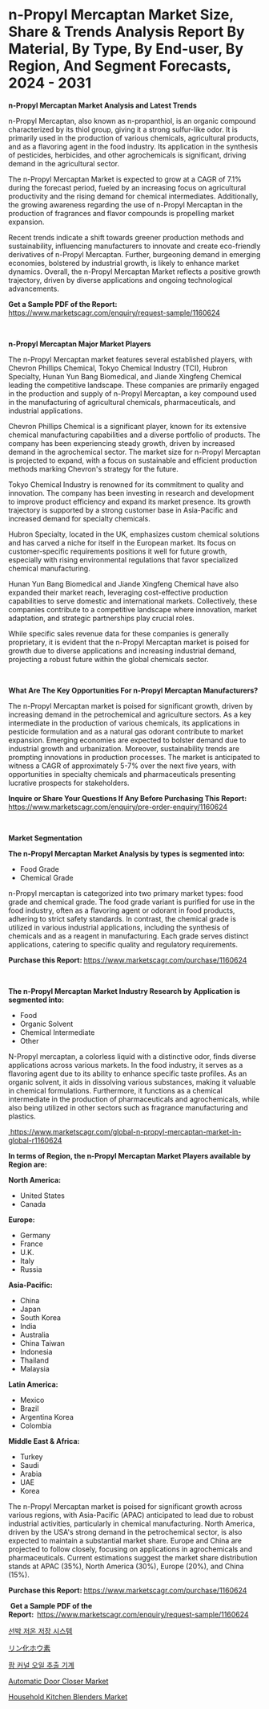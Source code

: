 <p><h1>n-Propyl Mercaptan Market Size, Share & Trends Analysis Report By Material, By Type, By End-user, By Region, And Segment Forecasts, 2024 - 2031</h1></p><p><strong>n-Propyl Mercaptan Market Analysis and Latest Trends</strong></p>
<p><p>n-Propyl Mercaptan, also known as n-propanthiol, is an organic compound characterized by its thiol group, giving it a strong sulfur-like odor. It is primarily used in the production of various chemicals, agricultural products, and as a flavoring agent in the food industry. Its application in the synthesis of pesticides, herbicides, and other agrochemicals is significant, driving demand in the agricultural sector. </p><p>The n-Propyl Mercaptan Market is expected to grow at a CAGR of 7.1% during the forecast period, fueled by an increasing focus on agricultural productivity and the rising demand for chemical intermediates. Additionally, the growing awareness regarding the use of n-Propyl Mercaptan in the production of fragrances and flavor compounds is propelling market expansion. </p><p>Recent trends indicate a shift towards greener production methods and sustainability, influencing manufacturers to innovate and create eco-friendly derivatives of n-Propyl Mercaptan. Further, burgeoning demand in emerging economies, bolstered by industrial growth, is likely to enhance market dynamics. Overall, the n-Propyl Mercaptan Market reflects a positive growth trajectory, driven by diverse applications and ongoing technological advancements.</p></p>
<p><strong>Get a Sample PDF of the Report:&nbsp;</strong> <a href="https://www.marketscagr.com/enquiry/request-sample/1160624">https://www.marketscagr.com/enquiry/request-sample/1160624</a></p>
<p>&nbsp;</p>
<p><strong>n-Propyl Mercaptan Major Market Players</strong></p>
<p><p>The n-Propyl Mercaptan market features several established players, with Chevron Phillips Chemical, Tokyo Chemical Industry (TCI), Hubron Specialty, Hunan Yun Bang Biomedical, and Jiande Xingfeng Chemical leading the competitive landscape. These companies are primarily engaged in the production and supply of n-Propyl Mercaptan, a key compound used in the manufacturing of agricultural chemicals, pharmaceuticals, and industrial applications.</p><p>Chevron Phillips Chemical is a significant player, known for its extensive chemical manufacturing capabilities and a diverse portfolio of products. The company has been experiencing steady growth, driven by increased demand in the agrochemical sector. The market size for n-Propyl Mercaptan is projected to expand, with a focus on sustainable and efficient production methods marking Chevron's strategy for the future.</p><p>Tokyo Chemical Industry is renowned for its commitment to quality and innovation. The company has been investing in research and development to improve product efficiency and expand its market presence. Its growth trajectory is supported by a strong customer base in Asia-Pacific and increased demand for specialty chemicals.</p><p>Hubron Specialty, located in the UK, emphasizes custom chemical solutions and has carved a niche for itself in the European market. Its focus on customer-specific requirements positions it well for future growth, especially with rising environmental regulations that favor specialized chemical manufacturing.</p><p>Hunan Yun Bang Biomedical and Jiande Xingfeng Chemical have also expanded their market reach, leveraging cost-effective production capabilities to serve domestic and international markets. Collectively, these companies contribute to a competitive landscape where innovation, market adaptation, and strategic partnerships play crucial roles.</p><p>While specific sales revenue data for these companies is generally proprietary, it is evident that the n-Propyl Mercaptan market is poised for growth due to diverse applications and increasing industrial demand, projecting a robust future within the global chemicals sector.</p></p>
<p>&nbsp;</p>
<p><strong>What Are The Key Opportunities For n-Propyl Mercaptan Manufacturers?</strong></p>
<p><p>The n-Propyl Mercaptan market is poised for significant growth, driven by increasing demand in the petrochemical and agriculture sectors. As a key intermediate in the production of various chemicals, its applications in pesticide formulation and as a natural gas odorant contribute to market expansion. Emerging economies are expected to bolster demand due to industrial growth and urbanization. Moreover, sustainability trends are prompting innovations in production processes. The market is anticipated to witness a CAGR of approximately 5-7% over the next five years, with opportunities in specialty chemicals and pharmaceuticals presenting lucrative prospects for stakeholders.</p></p>
<p><strong>Inquire or Share Your Questions If Any Before Purchasing This Report:</strong> <a href="https://www.marketscagr.com/enquiry/pre-order-enquiry/1160624">https://www.marketscagr.com/enquiry/pre-order-enquiry/1160624</a></p>
<p>&nbsp;</p>
<p><strong>Market Segmentation</strong></p>
<p><strong>The n-Propyl Mercaptan Market Analysis by types is segmented into:</strong></p>
<p><ul><li>Food Grade</li><li>Chemical Grade</li></ul></p>
<p><p>n-Propyl mercaptan is categorized into two primary market types: food grade and chemical grade. The food grade variant is purified for use in the food industry, often as a flavoring agent or odorant in food products, adhering to strict safety standards. In contrast, the chemical grade is utilized in various industrial applications, including the synthesis of chemicals and as a reagent in manufacturing. Each grade serves distinct applications, catering to specific quality and regulatory requirements.</p></p>
<p><strong>Purchase this Report:&nbsp;</strong><a href="https://www.marketscagr.com/purchase/1160624">https://www.marketscagr.com/purchase/1160624</a></p>
<p>&nbsp;</p>
<p><strong>The n-Propyl Mercaptan Market Industry Research by Application is segmented into:</strong></p>
<p><ul><li>Food</li><li>Organic Solvent</li><li>Chemical Intermediate</li><li>Other</li></ul></p>
<p><p>N-Propyl mercaptan, a colorless liquid with a distinctive odor, finds diverse applications across various markets. In the food industry, it serves as a flavoring agent due to its ability to enhance specific taste profiles. As an organic solvent, it aids in dissolving various substances, making it valuable in chemical formulations. Furthermore, it functions as a chemical intermediate in the production of pharmaceuticals and agrochemicals, while also being utilized in other sectors such as fragrance manufacturing and plastics.</p></p>
<p><a href="https://www.marketscagr.com/global-n-propyl-mercaptan-market-in-global-r1160624">&nbsp;https://www.marketscagr.com/global-n-propyl-mercaptan-market-in-global-r1160624</a></p>
<p><strong>In terms of Region, the n-Propyl Mercaptan Market Players available by Region are:</strong></p>
<p>
    <p> <strong> North America: </strong>
        <ul>
            <li>United States</li>
            <li>Canada</li>
        </ul>
        </p> 
    <p> <strong> Europe: </strong>
        <ul>
            <li>Germany</li>
            <li>France</li>
            <li>U.K.</li>
            <li>Italy</li>
            <li>Russia</li>
        </ul>
        </p> 
    <p> <strong> Asia-Pacific: </strong>
        <ul>
            <li>China</li>
            <li>Japan</li>
            <li>South Korea</li>
            <li>India</li>
            <li>Australia</li>
            <li>China Taiwan</li>
            <li>Indonesia</li>
            <li>Thailand</li>
            <li>Malaysia</li>
        </ul>
        </p> 
    <p> <strong> Latin America: </strong>
        <ul>
            <li>Mexico</li>
            <li>Brazil</li>
            <li>Argentina Korea</li>
            <li>Colombia</li>
        </ul>
        </p> 
    <p> <strong> Middle East & Africa: </strong>
        <ul>
            <li>Turkey</li>
            <li>Saudi</li>
            <li>Arabia</li>
            <li>UAE</li>
            <li>Korea</li>
        </ul>
    </p>
    </p>
<p><p>The n-Propyl Mercaptan market is poised for significant growth across various regions, with Asia-Pacific (APAC) anticipated to lead due to robust industrial activities, particularly in chemical manufacturing. North America, driven by the USA's strong demand in the petrochemical sector, is also expected to maintain a substantial market share. Europe and China are projected to follow closely, focusing on applications in agrochemicals and pharmaceuticals. Current estimations suggest the market share distribution stands at APAC (35%), North America (30%), Europe (20%), and China (15%).</p></p>
<p><strong>Purchase this Report: </strong><a href="https://www.marketscagr.com/purchase/1160624">https://www.marketscagr.com/purchase/1160624</a></p>
<p>&nbsp;<strong>Get a Sample PDF of the Report:&nbsp;&nbsp;</strong><a href="https://www.marketscagr.com/enquiry/request-sample/1160624">https://www.marketscagr.com/enquiry/request-sample/1160624</a></p>
<p><strong></strong></p>
<p><p><a href="https://medium.com/@trevorkruvalis5678/%EC%84%B8%EA%B3%84-ship-cold-storage-system-market-%EC%9D%80-2024%EC%97%90%EC%84%9C-2031%EB%A1%9C-%EC%97%B0%ED%8F%89%EA%B7%A0-%EC%A6%9D%EA%B0%80%EC%9C%A8%EC%9D%84-%EB%B3%B4%EC%9D%BC-%EA%B2%83%EC%9C%BC%EB%A1%9C-%EC%98%88%EC%83%81%EB%90%A9%EB%8B%88%EB%8B%A4-6e2fe9abb425">선박 저온 저장 시스템</a></p><p><a href="https://medium.com/@jasminebabez/boron-phosphide-market-%E3%81%AF-%E3%82%B3%E3%82%B9%E3%83%88%E7%AE%A1%E7%90%86%E3%81%A8%E5%8A%B9%E7%8E%87%E5%90%91%E4%B8%8A%E3%82%92%E5%84%AA%E5%85%88%E3%81%97%E3%81%BE%E3%81%99-%E3%81%95%E3%82%89%E3%81%AB-%E5%A0%B1%E5%91%8A%E6%9B%B8%E3%81%AF%E5%B8%82%E5%A0%B4%E3%81%AE%E9%9C%80%E8%A6%81%E9%9D%A2%E3%81%A8%E4%BE%9B%E7%B5%A6%E9%9D%A2%E3%81%AE%E4%B8%A1%E6%96%B9%E3%82%92%E3%82%AB%E3%83%90%E3%83%BC%E3%81%97%E3%81%A6%E3%81%84%E3%81%BE%E3%81%99-boron-phosphide-%E5%B8%82%E5%A0%B4%E3%81%AF-28f412ffb4b0">リン化ホウ素</a></p><p><a href="https://medium.com/@trevorkruvalis5678/%ED%8C%9C-%EC%BB%A4%EB%84%90-%EC%98%A4%EC%9D%BC-%EC%B6%94%EC%B6%9C%EA%B8%B0-%EC%8B%9C%EC%9E%A5-%EB%8F%99%ED%96%A5-%EC%8B%9C%EC%9E%A5-%EC%84%B8%EB%B6%84%ED%99%94%EC%97%90-%EB%8C%80%ED%95%9C-%EC%9E%90%EC%84%B8%ED%95%9C-%EC%97%B0%EA%B5%AC-%EB%B0%8F-%EC%83%88%EB%A1%9C%EC%9A%B4-%EB%8F%99%ED%96%A5%EC%9D%98-%EC%A4%91%EC%9A%94%EC%84%B1-%EB%B6%84%EC%84%9D-7dcb328255c8">팜 커널 오일 추출 기계</a></p><p><a href="https://www.linkedin.com/pulse/emerging-opportunities-challenges-global-automatic-door-closer-l9fbc?trackingId=DLdmKvOmQKSFAT5jbxWGNw%3D%3D">Automatic Door Closer Market</a></p><p><a href="https://github.com/provorikovar/Market-Research-Report-List-6/blob/main/household-kitchen-blenders-market.md">Household Kitchen Blenders Market</a></p></p>